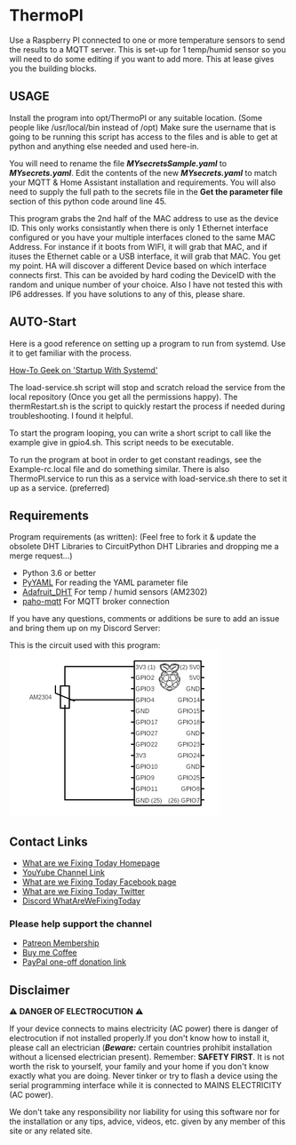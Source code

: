 # ThermoPI

Use a Raspberry PI connected to one or more temperature sensors to send the results to a MQTT server. This is set-up for 1 temp/humid sensor so you will need to do some editing if you want to add more. This at lease gives you the building blocks.

## USAGE

Install the program into opt/ThermoPI or any suitable location. (Some people like /usr/local/bin instead of /opt)  Make sure the username that is going to be running this script has access to the files and is able to get at python and anything else needed and used here-in.

You will need to rename the file ***MYsecretsSample.yaml*** to ***MYsecrets.yaml***.
Edit the contents of the new ***MYsecrets.yaml*** to match your MQTT & Home Assistant installation and requirements. You will also need to supply the full path to the secrets file in the **Get the parameter file** section of this python code around line 45.

This program grabs the 2nd half of the MAC address to use as the device ID. This only works consistantly when there is only 1 Ethernet interface configured or you have your multiple interfaces cloned to the same MAC Address. For instance if it boots from WIFI, it will grab that MAC, and if ituses the Ethernet cable or a USB interface, it will grab that MAC.  You get my point.  HA will discover a different Device based on which interface connects first. This can be avoided by hard coding the DeviceID with the random and unique number of your choice. Also I have not tested this with IP6 addresses. If you have solutions to any of this, please share.

## AUTO-Start

Here is a good reference on setting up a program to run from systemd. Use it to get familiar with the process.

[How-To Geek on 'Startup With Systemd'](https://www.howtogeek.com/687970/how-to-run-a-linux-program-at-startup-with-systemd/)

The load-service.sh script will stop and scratch reload the service from the local repository (Once you get all the permissions happy).
The thermRestart.sh is the script to quickly restart the process if needed during troubleshooting. I found it helpful.

To start the program looping, you can write a short script to call like the example give in gpio4.sh. This script needs to be executable.

To run the program at boot in order to get constant readings,
    see the Example-rc.local file and do something similar.
    There is also ThermoPI.service to run this as a service with load-service.sh there to set it up as a service. (preferred)

## Requirements

Program requirements (as written):  (Feel free to fork it & update the obsolete DHT Libraries to CircuitPython DHT Libraries and dropping me a merge request...)

+ Python 3.6 or better
+ [PyYAML](https://pypi.org/project/PyYAML/) For reading the YAML parameter file
+ [Adafruit_DHT](https://github.com/adafruit/Adafruit_Python_DHT) For temp / humid sensors (AM2302)
+ [paho-mqtt](https://pypi.org/project/paho-mqtt/) For MQTT broker connection

If you have any questions, comments or additions be sure to add an issue and bring them up on my Discord Server:

This is the circuit used with this program:
![Circuit Used with ThermoPI](ThermoPI.png)

## Contact Links

+ [What are we Fixing Today Homepage](https://www.WhatAreWeFixing.Today/)
+ [YouYube Channel Link](https://bit.ly/WhatAreWeFixingTodaysYT)
+ [What are we Fixing Today Facebook page](https://bit.ly/WhatAreWeFixingTodayFB)
+ [What are we Fixing Today Twitter](https://bit.ly/WhatAreWeFixingTodayTW)
+ [Discord WhatAreWeFixingToday](https://discord.gg/Uhmhu3B)

### Please help support the channel

+ [Patreon Membership](https://www.patreon.com/WhatAreWeFixingToday)
+ [Buy me Coffee](https://www.buymeacoffee.com/SirGoodenough)
+ [PayPal one-off donation link](https://www.paypal.me/SirGoodenough)

## Disclaimer

⚠️ **DANGER OF ELECTROCUTION** ⚠️

If your device connects to mains electricity (AC power) there is danger of electrocution if not installed properly.If you don't know how to install it, please call an electrician (***Beware:*** certain countries prohibit installation without a licensed electrician present). Remember: **SAFETY FIRST**. It is not worth the risk to yourself, your family and your home if you don't know exactly what you are doing. Never tinker or try to flash a device using the serial programming interface while it is connected to MAINS ELECTRICITY (AC power).

We don't take any responsibility nor liability for using this software nor for the installation or any tips, advice, videos, etc. given by any member of this site or any related site.
